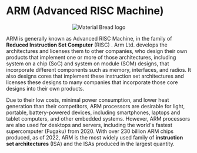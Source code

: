 
# ARM (Advanced RISC Machine)

<p align="center" style="margin-bottom: 0px !important;">
  <img src="https://user-images.githubusercontent.com/109785046/212823768-472007c7-1bda-4497-86ed-608592b31682.png" alt="Material Bread logo" align="center">
</p>

ARM is generally known as Advanced RISC Machine, in the family of **Reduced Instruction Set Computer** (RISC) .  Arm Ltd. develops the architectures and licenses them to other companies, who design their own products that implement one or more of those architectures, including system on a chip (SoC) and system on module (SOM) designs, that incorporate different components such as memory, interfaces, and radios. It also designs cores that implement these instruction set architectures and licenses these designs to many companies that incorporate those core designs into their own products.

Due to their low costs, minimal power consumption, and lower heat generation than their competitors, ARM processors are desirable for light, portable, battery-powered devices, including smartphones, laptops and tablet computers, and other embedded systems. However, ARM processors are also used for desktops and servers, including the world's fastest supercomputer (Fugaku) from 2020. With over 230 billion ARM chips produced, as of 2022, ARM is the most widely used family of **instruction set architectures** (ISA) and the ISAs produced in the largest quantity.





